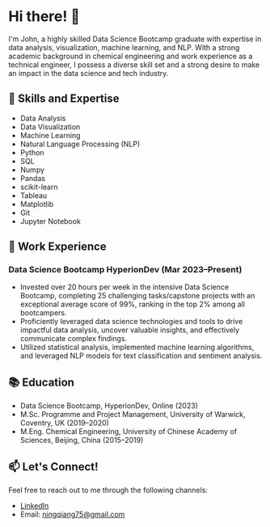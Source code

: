 # Hi there! 👋

I'm John, a highly skilled Data Science Bootcamp graduate with expertise in data analysis, visualization, machine learning, and NLP. With a strong academic background in chemical engineering and work experience as a technical engineer, I possess a diverse skill set and a strong desire to make an impact in the data science and tech industry.

## 🚀 Skills and Expertise

- Data Analysis
- Data Visualization
- Machine Learning
- Natural Language Processing (NLP)
- Python
- SQL
- Numpy
- Pandas
- scikit-learn
- Tableau
- Matplotlib
- Git
- Jupyter Notebook

## 💼 Work Experience

### Data Science Bootcamp HyperionDev (Mar 2023–Present)
- Invested over 20 hours per week in the intensive Data Science Bootcamp, completing 25 challenging tasks/capstone projects with an exceptional average score of 99%, ranking in the top 2% among all bootcampers.
- Proficiently leveraged data science technologies and tools to drive impactful data analysis, uncover valuable insights, and effectively communicate complex findings.
- Utilized statistical analysis, implemented machine learning algorithms, and leveraged NLP models for text classification and sentiment analysis.

## 📚 Education

- Data Science Bootcamp, HyperionDev, Online (2023)
- M.Sc. Programme and Project Management, University of Warwick, Coventry, UK (2019–2020)
- M.Eng. Chemical Engineering, University of Chinese Academy of Sciences, Beijing, China (2015–2019)

## 📫 Let's Connect!

Feel free to reach out to me through the following channels:

- [LinkedIn](https://www.linkedin.com/in/ningqiang75)
- Email: ningqiang75@gmail.com
